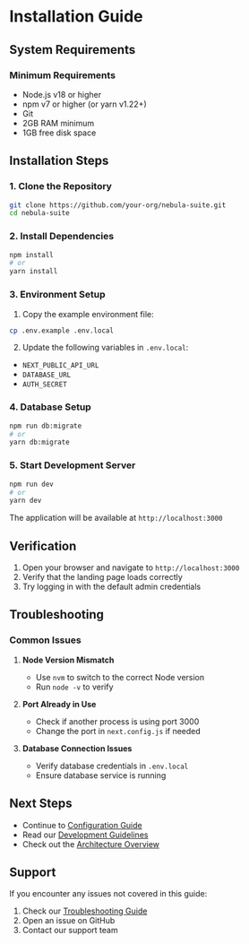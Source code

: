 # Installation Guide

## System Requirements

### Minimum Requirements
- Node.js v18 or higher
- npm v7 or higher (or yarn v1.22+)
- Git
- 2GB RAM minimum
- 1GB free disk space

## Installation Steps

### 1. Clone the Repository
```bash
git clone https://github.com/your-org/nebula-suite.git
cd nebula-suite
```

### 2. Install Dependencies
```bash
npm install
# or
yarn install
```

### 3. Environment Setup
1. Copy the example environment file:
```bash
cp .env.example .env.local
```

2. Update the following variables in `.env.local`:
- `NEXT_PUBLIC_API_URL`
- `DATABASE_URL`
- `AUTH_SECRET`

### 4. Database Setup
```bash
npm run db:migrate
# or
yarn db:migrate
```

### 5. Start Development Server
```bash
npm run dev
# or
yarn dev
```

The application will be available at `http://localhost:3000`

## Verification
1. Open your browser and navigate to `http://localhost:3000`
2. Verify that the landing page loads correctly
3. Try logging in with the default admin credentials

## Troubleshooting

### Common Issues

1. **Node Version Mismatch**
   - Use `nvm` to switch to the correct Node version
   - Run `node -v` to verify

2. **Port Already in Use**
   - Check if another process is using port 3000
   - Change the port in `next.config.js` if needed

3. **Database Connection Issues**
   - Verify database credentials in `.env.local`
   - Ensure database service is running

## Next Steps
- Continue to [Configuration Guide](./configuration.md)
- Read our [Development Guidelines](../development/README.md)
- Check out the [Architecture Overview](../architecture/README.md)

## Support
If you encounter any issues not covered in this guide:
1. Check our [Troubleshooting Guide](../user-guides/troubleshooting.md)
2. Open an issue on GitHub
3. Contact our support team